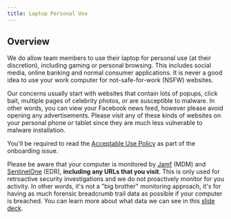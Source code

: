 ```yaml
---
title: Laptop Personal Use
---
```


## Overview

We do allow team members to use their laptop for personal use (at their discretion), including gaming or personal browsing. This includes social media, online banking and normal consumer applications. It is never a good idea to use your work computer for not-safe-for-work (NSFW) websites.

Our concerns usually start with websites that contain lots of popups, click bait, multiple pages of celebrity photos, or are susceptible to malware. In other words, you can view your Facebook news feed, however please avoid opening any advertisements. Please visit any of these kinds of websites on your personal phone or tablet since they are much less vulnerable to malware installation.

You'll be required to read the [Acceptable Use Policy](/handbook/people-group/acceptable-use-policy/) as part of the onboarding issue.

Please be aware that your computer is monitored by [Jamf](/handbook/security/corporate/systems/jamf) (MDM) and [SentinelOne](/handbook/security/corporate/systems/sentinelone) (EDR), **including any URLs that you visit**. This is only used for retroactive security investigations and we do not proactively monitor for you activity. In other words, it's not a "big brother" monitoring approach, it's for having as much forensic breadcrumb trail data as possible if your computer is breached. You can learn more about what data we can see in this [slide deck](https://docs.google.com/presentation/d/1C2ufNXF28l0KTd5PPTkq1TjUWeWPI44VfwYbsvOzkns/edit).
